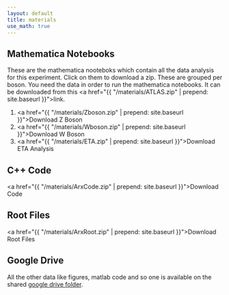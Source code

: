 ```yaml
---
layout: default
title: materials
use_math: true
---
```


## Mathematica Notebooks
These are the mathematica nooteboks which contain all the data analysis for this experiment. Click on them to download a zip. These are grouped per boson. You need the data in order to run the mathematica notebooks. It can be downloaded from this <a href="{{ "/materials/ATLAS.zip"  | prepend: site.baseurl }}">link</a>.

1. <a href="{{ "/materials/Zboson.zip"  | prepend: site.baseurl }}">Download Z Boson</a>
2. <a href="{{ "/materials/Wboson.zip"  | prepend: site.baseurl }}">Download W Boson</a>
3. <a href="{{ "/materials/ETA.zip"  | prepend: site.baseurl }}">Download ETA Analysis</a>

## C++ Code
<a href="{{ "/materials/ArxCode.zip"  | prepend: site.baseurl }}">Download Code</a>

## Root Files
<a href="{{ "/materials/ArxRoot.zip"  | prepend: site.baseurl }}">Download Root Files</a>

## Google Drive
All the other data like figures, matlab code and so one is available on the shared [google drive folder](https://drive.google.com/drive/folders/1E1eLJETmKDQvXukC2M3Tdf_4BuVaooUk?usp=sharing).
